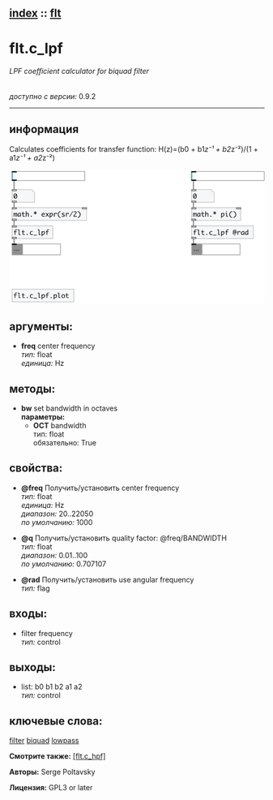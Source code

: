[index](index.html) :: [flt](category_flt.html)
---

# flt.c_lpf

###### LPF coefficient calculator for biquad filter

*доступно с версии:* 0.9.2

---


## информация
Calculates coefficients for transfer function: H(z)=(b0 + b1*z⁻¹ + b2*z⁻²)/(1 + a1*z⁻¹ + a2*z⁻²)


[![example](../examples/img/flt.c_lpf.jpg)](../examples/pd/flt.c_lpf.pd)



## аргументы:

* **freq**
center frequency<br>
_тип:_ float<br>
_единица:_ Hz<br>



## методы:

* **bw**
set bandwidth in octaves<br>
  __параметры:__
  - **OCT** bandwidth<br>
    тип: float <br>
    обязательно: True <br>




## свойства:

* **@freq** 
Получить/установить center frequency<br>
_тип:_ float<br>
_единица:_ Hz<br>
_диапазон:_ 20..22050<br>
_по умолчанию:_ 1000<br>

* **@q** 
Получить/установить quality factor: @freq/BANDWIDTH<br>
_тип:_ float<br>
_диапазон:_ 0.01..100<br>
_по умолчанию:_ 0.707107<br>

* **@rad** 
Получить/установить use angular frequency<br>
_тип:_ flag<br>



## входы:

* filter frequency<br>
_тип:_ control



## выходы:

* list: b0 b1 b2 a1 a2<br>
_тип:_ control



## ключевые слова:

[filter](keywords/filter.html)
[biquad](keywords/biquad.html)
[lowpass](keywords/lowpass.html)



**Смотрите также:**
[\[flt.c_hpf\]](flt.c_hpf.html)




**Авторы:** Serge Poltavsky




**Лицензия:** GPL3 or later





